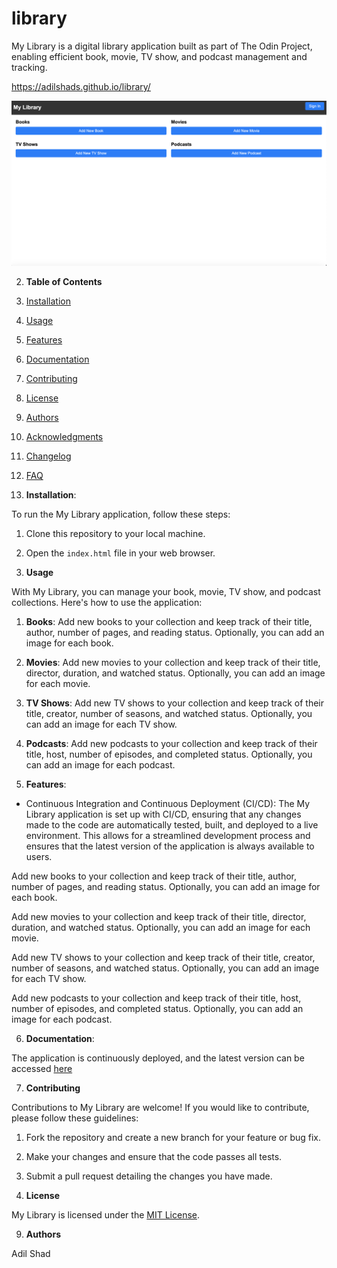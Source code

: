 # library

My Library is a digital library application built as part of The Odin Project, enabling efficient book, movie, TV show, and podcast management and tracking.

https://adilshads.github.io/library/

![Screenshot](screenshotLibrary.png)

2. **Table of Contents**

1. [Installation](#installation)
2. [Usage](#usage)
3. [Features](#features)
4. [Documentation](#documentation)
5. [Contributing](#contributing)
6. [License](#license)
7. [Authors](#authors)
8. [Acknowledgments](#acknowledgments)
9. [Changelog](#changelog)
10. [FAQ](#faq)

3. **Installation**: 

To run the My Library application, follow these steps:

1. Clone this repository to your local machine.
2. Open the `index.html` file in your web browser.


4. **Usage**

With My Library, you can manage your book, movie, TV show, and podcast collections. Here's how to use the application:

1. **Books**: Add new books to your collection and keep track of their title, author, number of pages, and reading status. Optionally, you can add an image for each book.

2. **Movies**: Add new movies to your collection and keep track of their title, director, duration, and watched status. Optionally, you can add an image for each movie.

3. **TV Shows**: Add new TV shows to your collection and keep track of their title, creator, number of seasons, and watched status. Optionally, you can add an image for each TV show.

4. **Podcasts**: Add new podcasts to your collection and keep track of their title, host, number of episodes, and completed status. Optionally, you can add an image for each podcast.


5. **Features**: 

- Continuous Integration and Continuous Deployment (CI/CD): The My Library application is set up with CI/CD, ensuring that any changes made to the code are automatically tested, built, and deployed to a live environment. This allows for a streamlined development process and ensures that the latest version of the application is always available to users.

Add new books to your collection and keep track of their title, author, number of pages, and reading status. Optionally, you can add an image for each book.

Add new movies to your collection and keep track of their title, director, duration, and watched status. Optionally, you can add an image for each movie.

Add new TV shows to your collection and keep track of their title, creator, number of seasons, and watched status. Optionally, you can add an image for each TV show.

Add new podcasts to your collection and keep track of their title, host, number of episodes, and completed status. Optionally, you can add an image for each podcast.

6. **Documentation**:

The application is continuously deployed, and the latest version can be accessed [here](https://adilshads.github.io/library/)

7. **Contributing**

Contributions to My Library are welcome! If you would like to contribute, please follow these guidelines:

1. Fork the repository and create a new branch for your feature or bug fix.
2. Make your changes and ensure that the code passes all tests.
3. Submit a pull request detailing the changes you have made.


8. **License**

My Library is licensed under the [MIT License](LICENSE).

9. **Authors**

Adil Shad
